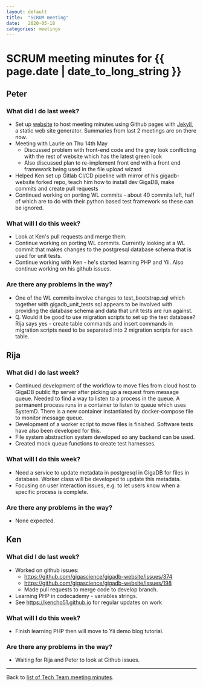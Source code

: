 ```yaml
---
layout: default
title:  "SCRUM meeting"
date:   2020-05-18
categories: meetings
---
```

# SCRUM meeting minutes for {{ page.date | date_to_long_string }}

## Peter

### What did I do last week?
* Set up [website](https://gigascience.github.io/techteam/index.html) to host meeting minutes using Github pages with [Jekyll](https://jekyllrb.com), a static web site generator. Summaries from last 2 meetings are on there now.
* Meeting with Laurie on Thu 14th May
  * Discussed problem with front-end code and the grey look conflicting with the rest of website which has the latest green look
  * Also discussed plan to re-implement front end with a front end framework being used in the file upload wizard
* Helped Ken set up Gitlab CI/CD pipeline with mirror of his gigadb-website forked repo, teach him how to install dev GigaDB, make commits and create pull requests
* Continued working on porting WL commits - about 40 commits left, half of which are to do with their python based test framework so these can be ignored.

### What will I do this week?
* Look at Ken's pull requests and merge them.
* Continue working on porting WL commits. Currently looking at a WL commit that makes changes to the postgresql database schema that is used for unit tests.
* Continue working with Ken - he's started learning PHP and Yii. Also continue working on his github issues.

### Are there any problems in the way?
* One of the WL commits involve changes to test_bootstrap.sql which together with gigadb_unit_tests.sql appears to be involved with providing the database schema and data that unit tests are run against.
* Q. Would it be good to use migration scripts to set up the test database? Rija says yes - create table commands and insert commands in migration scripts need to be separated into 2 migration scripts for each table.

## Rija

### What did I do last week?
* Continued development of the workflow to move files from cloud host to GigaDB public ftp server after picking up a request from message queue. Needed to find a way to listen to a process in the queue. A permanent process runs in a container to listen to queue which uses SystemD. There is a new container instantiated by docker-compose file to monitor message queue.
* Development of a worker script to move files is finished. Software tests have also been developed for this.
* File system abstraction system developed so any backend can be used.
* Created mock queue functions to create test harnesses.

### What will I do this week?
* Need a service to update metadata in postgresql in GigaDB for files in database. Worker class will be developed to update this metadata.
* Focusing on user interaction issues, e.g. to let users know when a specific process is complete.

### Are there any problems in the way?
* None expected.

## Ken

### What did I do last week?
* Worked on github issues:
  * https://github.com/gigascience/gigadb-website/issues/374
  * https://github.com/gigascience/gigadb-website/issues/198
  * Made pull requests to merge code to develop branch.
* Learning PHP in codecademy - variables strings.
* See https://kencho51.github.io for regular updates on work

### What will I do this week?
* Finish learning PHP then will move to Yii demo blog tutorial.

### Are there any problems in the way?
* Waiting for Rija and Peter to look at Github issues.

<hr>

Back to [list of Tech Team meeting minutes][scrum-meetings].

[scrum-meetings]: /techteam/index.html
